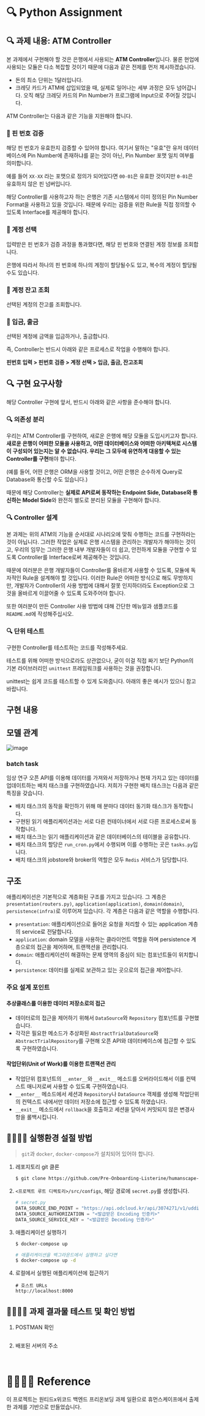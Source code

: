 # 🔍 Python Assignment

## 🔍 과제 내용: ATM Controller

본 과제에서 구현해야 할 것은 은행에서 사용되는 **ATM Controller**입니다. 물론 현업에 사용되는 모듈은 다소 복잡할 것이기 때문에 다음과 같은 전제를 먼저 제시하겠습니다.

- 돈의 최소 단위는 1달러입니다.
- 크레딧 카드가 ATM에 삽입되었을 때, 실제로 일어나는 세부 과정은 모두 넘어갑니다. 
오직 해당 크레딧 카드의 Pin Number가 프로그램에 Input으로 주어질 것입니다.

ATM Controller는 다음과 같은 기능을 지원해야 합니다.

### 📕 핀 번호 검증

해당 핀 번호가 유효한지 검증할 수 있어야 합니다. 
여기서 말하는 "유효"란 유저 데이터베이스에 Pin Number에 존재하냐를 묻는 것이 아닌, Pin Number 포맷 일치 여부를 의미합니다.

예를 들어 `XX-XX` 라는 포맷으로 정의가 되어있다면 `00-01`은 유효한 것이지만 `0-01`은 유효하지 않은 핀 넘버입니다.

해당 Controller를 사용하고자 하는 은행은 기존 시스템에서 이미 정의된 Pin Number Format을 사용하고 있을 것입니다. 때문에 우리는 검증을 위한 Rule을 직접 정의할 수 있도록 Interface를 제공해야 합니다.

### 📕 계정 선택

입력받은 핀 번호가 검증 과정을 통과했다면, 해당 핀 번호와 연결된 계정 정보를 조회합니다.

은행에 따라서 하나의 핀 번호에 하나의 계정이 할당될수도 있고, 복수의 계정이 할당될 수도 있습니다.

### 📕 계정 잔고 조회

선택된 계정의 잔고를 조회합니다. 

### 📕 입금, 출금

선택된 계정에 금액을 입금하거나, 출금합니다. 

즉,  Controller는 반드시 아래와 같은 프로세스로 작업을 수행해야 합니다.

**핀번호 입력 > 핀번호 검증 > 계정 선택 > 입금, 출금, 잔고조회**

## 🔍 구현 요구사항

해당 Controller 구현에 앞서, 반드시 아래와 같은 사항을 준수해야 합니다.

### 🔍 의존성 분리

우리는 ATM Controller를 구현하여, 새로운 은행에 해당 모듈을 도입시키고자 합니다. **새로운 은행이 어떠한 모듈을 사용하고, 어떤 데이터베이스와 어떠한 아키텍쳐로 시스템이 구성되어 있는지는 알 수 없습니다. 우리는 그 모두에 유연하게 대응할 수 있는 Controller를 구현**해야 합니다.

(예를 들어, 어떤 은행은 ORM을 사용할 것이고, 어떤 은행은 순수하게 Query로 Database와 통신할 수도 있습니다.)

때문에 해당 Controller는 **실제로 API로써 동작하는 Endpoint Side, Database와 통신하는 Model Side**와 완전히 별도로 분리된 모듈을 구현해야 합니다.

### 🔍 Controller 설계

본 과제는 위의 ATM의 기능을 순서대로 시나리오에 맞춰 수행하는 코드를 구현하라는 것이 아닙니다. 그러한 작업은 실제로 은행 시스템을 관리하는 개발자가 해야하는 것이고, 우리의 임무는 그러한 은행 내부 개발자들이 더 쉽고, 안전하게 모듈을 구현할 수 있도록 Controller를 Interface로써 제공해주는 것입니다.

때문에 여러분은 은행 개발자들이 Controller를 올바르게 사용할 수 있도록, 모듈에 독자적인 Rule을 설계해야 할 것입니다. 이러한 Rule은 어떠한 방식으로 해도 무방하지만, 개발자가 Controller의 사용 방법에 대해서 잘못 인지하더라도 Exception으로 그것을 올바르게 이끌어줄 수 있도록 도와주어야 합니다.

또한 여러분이 만든 Controller 사용 방법에 대해 간단한 메뉴얼과 샘플코드를 `README.md`에 작성해주십시오.

### 🔍 단위 테스트

구현한 Controller를 테스트하는 코드를 작성해주세요.

테스트를 위해 어떠한 방식으로라도 상관없으나, 굳이 이걸 직접 짜기 보단 Python의 기본 라이브러리인  `unittest` 프레임워크를 사용하는 것을 권장합니다.

unittest는 쉽게 코드를 테스트할 수 있게 도와줍니다. 아래의 좋은 예시가 있으니 참고바랍니다.

## 구현 내용

## 모델 관계

![image](https://user-images.githubusercontent.com/32446834/142003506-26349b83-d65a-4912-a5a9-b887d7aed36a.png)

### batch task

임상 연구 오픈 API를 이용해 데이터를 가져와서 저장하거나 현재 가지고 있는 데이터를 업데이트하는 배치 태스크를 구현하였습니다.
저희가 구현한 배치 태스크는 다음과 같은 특징을 갖습니다.

- 배치 태스크의 동작을 확인하기 위해 매 분마다 데이터 동기화 태스크가 동작합니다.
- 구현된 읽기 애플리케이션과는 서로 다른 컨테이너에서 서로 다른 프로세스로써 동작합니다.
- 배치 태스크는 읽기 애플리케이션과 같은 데이터베이스의 테이블을 공유합니다.
- 배치 태스크의 할당은 `run_cron.py`에서 수행되며 이를 수행하는 곳은 `tasks.py`입니다.
- 배치 태스크의 jobstore와 broker의 역할은 모두 `Redis` 서비스가 담당합니다.

## 구조

애플리케이션은 기본적으로 계층화된 구조를 가지고 있습니다. 그 계층은 `presentation(routers.py)`, `application(application)`, `domain(domain)`, `persistence(infra)`로 이루어져 있습니다.
각 계층은 다음과 같은 역할을 수행합니다.

- `presentation`: 애플리케이션으로 들어온 요청을 처리할 수 있는 application 계층의 service로 전달합니다.
- `application`: domain 모델을 사용하는 클라이언트 역할을 하며 persistence 계층으로의 접근을 제어하며, 트랜잭션을 관리합니다.
- `domain`: 애플리케이션이 해결하는 문제 영역의 중심이 되는 컴포넌트들이 위치합니다.
- `persistence`: 데이터를 실제로 보관하고 있는 곳으로의 접근을 제어합니다.

### 주요 설계 포인트

#### 추상클래스를 이용한 데이터 저장소로의 접근

- 데이터로의 접근을 제어하기 위해서 `DataSource`와 `Repository` 컴포넌트를 구현했습니다.
-  각각은 필요한 메소드가 추상화된 `AbstractTrialDataSource`와 `AbstractTrialRepository`를 구현해 오픈 API와 데이터베이스에 접근할 수 있도록 구현하였습니다.

#### 작업단위(Unit of Work)를 이용한 트랜잭션 관리

- 작업단위 컴포넌트의 `__enter__`와 `__exit__` 메소드를 오버라이드해서 이를 컨텍스트 매니저로써 사용할 수 있도록 구현하였습니다.
- `__enter__` 메소드에서 세션과 `Repository`나 `DataSource` 객체를 생성해 작업단위의 컨텍스트 내에서만 데이터 저장소에 접근할 수 있도록 하였습니다.
- `__exit__` 메소드에서 `rollback`을 호출하고 세션을 닫아서 커밋되지 않은 변경사항을 롤백시킵니다.

## 👨‍👨‍👧‍👦 실행환경 설절 방법

> `git`과 `docker`, `docker-compose`가 설치되어 있어야 합니다.

1. 레포지토리 git 클론

    ```bash
    $ git clone https://github.com/Pre-Onboarding-Listerine/humanscape-assignment.git
    ```
   
2. `<프로젝트 루트 디렉토리>/src/configs`, 해당 경로에 `secret.py`를 생성합니다.

    ```python
    # secret.py
    DATA_SOURCE_END_POINT = "https://api.odcloud.kr/api/3074271/v1/uddi:cfc19dda-6f75-4c57-86a8-bb9c8b103887"
    DATA_SOURCE_AUTHORIZATION = "<발급받은 Encoding 인증키>"
    DATA_SOURCE_SERVICE_KEY = "<발급받은 Decoding 인증키>"
    ```

3. 애플리케이션 실행하기

    ```bash
    $ docker-compose up

    # 애플리케이션을 백그라운드에서 실행하고 싶다면
    $ docker-compose up -d
    ```

4. 로컬에서 실행된 애플리케이션에 접근하기

    ```commandline
    # 호스트 URLs
    http://localhost:8000
    ```

## 👨‍👨‍👧‍👦 과제 결과물 테스트 및 확인 방법

1. POSTMAN 확인
    ```commandline
    
    ```

2. 배포된 서버의 주소

    ```commandline
  
    ```

# 👨‍👨‍👧‍👦 Reference

이 프로젝트는 원티드x위코드 백엔드 프리온보딩 과제 일환으로 휴먼스케이프에서 출제한 과제를 기반으로 만들었습니다.

